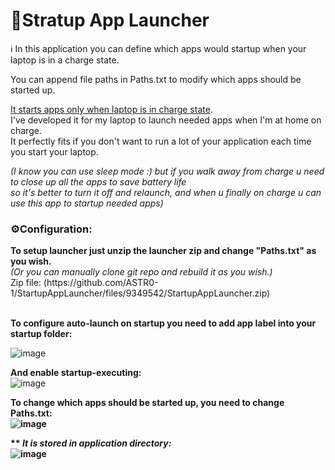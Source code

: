 <h1>💾Stratup App Launcher</h1>
ℹ️ In this application you can define which apps would startup when your laptop is in a charge state.<br>

You can append file paths in Paths.txt to modify which apps should be started up.<br>

<ins>It starts apps only when laptop is in charge state</ins>.<br>
I've developed it for my laptop to launch needed apps when I'm at home on charge.<br>
It perfectly fits if you don't want to run a lot of your application each time you start your laptop.<br>

<i>(I know you can use sleep mode :) but if you walk away from charge u need to close up all the apps to save battery life<br>
so it's better to turn it off and relaunch, and when u finally on charge u can use this app to startup needed apps)</i>

<h3><b>⚙️Configuration:</b></h3>
<b>To setup launcher just unzip the launcher zip and change "Paths.txt" as you wish.</b><br>
<i>(Or you can manually clone git repo and rebuild it as you wish.)</i><br>
Zip file: (https://github.com/ASTR0-1/StartupAppLauncher/files/9349542/StartupAppLauncher.zip) <br><br>


<b>To configure auto-launch on startup you need to add app label into your startup folder:</b><br>

![image](https://user-images.githubusercontent.com/71894616/184635176-a3a0fb79-20b4-467e-8f07-e869ea2deb4c.png)
<br>

<b>And enable startup-executing:</b><br>
![image](https://user-images.githubusercontent.com/71894616/184635371-e8657966-2cdf-42f9-9f5a-33bb33ed70f6.png)
<br>

<b>To change which apps should be started up, you need to change Paths.txt:<b><br>
![image](https://user-images.githubusercontent.com/71894616/184637499-42aa5f74-1e2f-4d80-baeb-8dca00aa6d87.png)
<br>

** <i>It is stored in application directory:</i><br>
![image](https://user-images.githubusercontent.com/71894616/184849319-449dfd7b-11ee-4027-90ef-70c0fbab8417.png)

